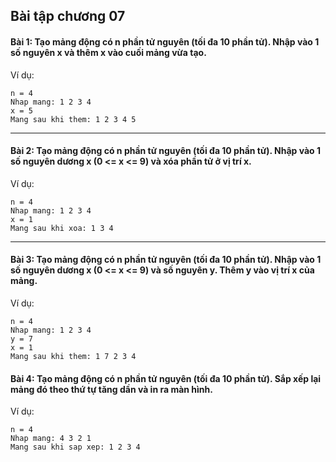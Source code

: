 ## Bài tập chương 07

#### Bài 1: Tạo mảng động có n phần tử nguyên (tối đa 10 phần tử). Nhập vào 1 số nguyên x và thêm x vào cuối mảng vừa tạo.

Ví dụ:
```
n = 4
Nhap mang: 1 2 3 4
x = 5
Mang sau khi them: 1 2 3 4 5
```

---

#### Bài 2: Tạo mảng động có n phần tử nguyên (tối đa 10 phần tử). Nhập vào 1 số nguyên dương x (0 <= x <= 9) và xóa phần tử ở vị trí x.

Ví dụ:
```
n = 4
Nhap mang: 1 2 3 4
x = 1
Mang sau khi xoa: 1 3 4
```

---

#### Bài 3: Tạo mảng động có n phần tử nguyên (tối đa 10 phần tử). Nhập vào 1 số nguyên dương x (0 <= x <= 9) và số nguyên y. Thêm y vào vị trí x của mảng.

Ví dụ:
```
n = 4
Nhap mang: 1 2 3 4
y = 7
x = 1
Mang sau khi them: 1 7 2 3 4
```

#### Bài 4: Tạo mảng động có n phần tử nguyên (tối đa 10 phần tử). Sắp xếp lại mảng đó theo thứ tự tăng dần và in ra màn hình.

Ví dụ:
```
n = 4
Nhap mang: 4 3 2 1
Mang sau khi sap xep: 1 2 3 4
```
